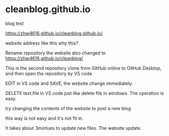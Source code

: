 # cleanblog.github.io
blog test 

https://zhw4616.github.io/cleanblog.github.io/

website address like this 
why this?

Rename repository the website also changed to 
https://zhw4616.github.io/cleanblog/


This is the second repository clone from GitHub online to GitHub Desktop, and then open the repository by VS code.

EDIT in VS code and SAVE, the website change immediately.

DELETE text.file in VS code just like delete file in windows. The operation is easy.

try changing the contents of the website to post a new blog

this way is not easy and it's not fit in.

It takes about 3mintues to update new files. The website update.
